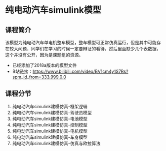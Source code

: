 # 纯电动汽车simulink模型

## 课程简介	

​	该模型为纯电动汽车单电机整车模型，整车模型可正常仿真运行，但是其中可能存在较大问题，同学们在学习的时候一定要辩证的看待，然后里面缺少几个表数据，这个并没有公开，因为是课题组的资源。

+ 已经添加了2018a版本的模型文件
+ B站链接：https://www.bilibili.com/video/BV1cm4y1S7Rs?spm_id_from=333.999.0.0

## 课程分节

1. 纯电动汽车simulink建模仿真-框架逻辑
2. 纯电动汽车simulink建模仿真-驾驶员模型
3. 纯电动汽车simulink建模仿真-电池模型
4. 纯电动汽车simulink建模仿真-控制模型
5. 纯电动汽车simulink建模仿真-电机模型
6. 纯电动汽车simulink建模仿真-车身模型
7. 纯电动汽车simulink建模仿真-仿真与欧拉算法
